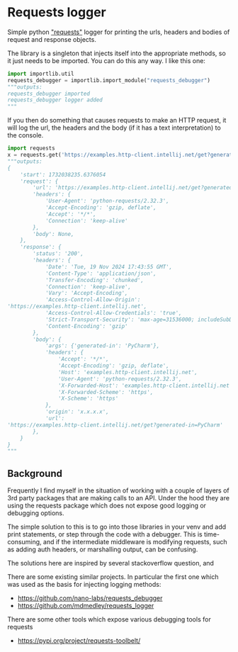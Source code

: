 # Requests logger

Simple python ["requests"](https://docs.python-requests.org/en/latest/index.html) logger for printing the urls, headers and bodies of request and response objects.

The library is a singleton that injects itself into the appropriate methods,
so it just needs to be imported. You can do this any way. I like this one:

```python
import importlib.util
requests_debugger = importlib.import_module("requests_debugger")
"""outputs:
requests_debugger imported
requests_debugger logger added
"""
```

If you then do something that causes requests to make an HTTP request,
it will log the url, the headers and the body (if it has a text
interpretation) to the console.

```python
import requests
x = requests.get('https://examples.http-client.intellij.net/get?generated-in=PyCharm')
"""outputs:
{
    'start': 1732038235.6376054
    'request': {
        'url': 'https://examples.http-client.intellij.net/get?generated-in=PyCharm',
        'headers': {
            'User-Agent': 'python-requests/2.32.3',
            'Accept-Encoding': 'gzip, deflate',
            'Accept': '*/*',
            'Connection': 'keep-alive'
        },
        'body': None,
    },
    'response': {
        'status': '200',
        'headers': {
            'Date': 'Tue, 19 Nov 2024 17:43:55 GMT',
            'Content-Type': 'application/json',
            'Transfer-Encoding': 'chunked',
            'Connection': 'keep-alive',
            'Vary': 'Accept-Encoding',
            'Access-Control-Allow-Origin':
'https://examples.http-client.intellij.net',
            'Access-Control-Allow-Credentials': 'true',
            'Strict-Transport-Security': 'max-age=31536000; includeSubDomains',
            'Content-Encoding': 'gzip'
        },
        'body': {
            'args': {'generated-in': 'PyCharm'},
            'headers': {
                'Accept': '*/*',
                'Accept-Encoding': 'gzip, deflate',
                'Host': 'examples.http-client.intellij.net',
                'User-Agent': 'python-requests/2.32.3',
                'X-Forwarded-Host': 'examples.http-client.intellij.net',
                'X-Forwarded-Scheme': 'https',
                'X-Scheme': 'https'
            },
            'origin': 'x.x.x.x',
            'url':
'https://examples.http-client.intellij.net/get?generated-in=PyCharm'
        },
    }
}
"""
```



## Background

Frequently I find myself in the situation of working with a couple of layers of
3rd party packages that are making calls to an API. Under the hood they are
using the requests package which does not expose good logging or debugging
options.

The simple solution to this is to go into those libraries in your venv and
add print statements, or step through the code with a debugger. This is
time-consuming, and if the intermediate middleware is modifying requests,
such as adding auth headers, or marshalling output, can be confusing.

The solutions here are inspired by several stackoverflow question, and

There are some existing similar projects. In particular the first one which
was used as the basis for injecting logging methods:

- <https://github.com/nano-labs/requests_debugger>
- <https://github.com/mdmedley/requests_logger>

There are some other tools which expose various debugging tools for requests

- <https://pypi.org/project/requests-toolbelt/>
